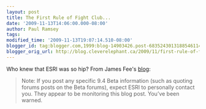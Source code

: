 ```yaml
---
layout: post
title: The First Rule of Fight Club...
date: '2009-11-13T14:06:00.000-08:00'
author: Paul Ramsey
tags: 
modified_time: '2009-11-13T19:07:14.510-08:00'
blogger_id: tag:blogger.com,1999:blog-14903426.post-6835243013188546114
blogger_orig_url: http://blog.cleverelephant.ca/2009/11/first-rule-of-fight-club.html
---
```


Who knew that ESRI was so hip? From James Fee's [blog](http://www.spatiallyadjusted.com/2009/11/10/running-arcgis-9-4-alongside-arcgis-9-3-1/):

<blockquote>Note: If you post any specific 9.4 Beta information (such as quoting forums posts on the Beta forums), expect ESRI to personally contact you. They appear to be monitoring this blog post. You’ve been warned.</blockquote>



